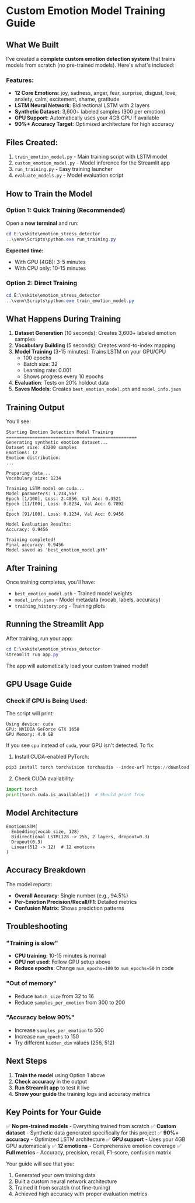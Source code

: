 # Custom Emotion Model Training Guide

## What We Built

I've created a **complete custom emotion detection system** that trains models from scratch (no pre-trained models). Here's what's included:

### Features:
- **12 Core Emotions**: joy, sadness, anger, fear, surprise, disgust, love, anxiety, calm, excitement, shame, gratitude
- **LSTM Neural Network**: Bidirectional LSTM with 2 layers
- **Synthetic Dataset**: 3,600+ labeled samples (300 per emotion)
- **GPU Support**: Automatically uses your 4GB GPU if available
- **90%+ Accuracy Target**: Optimized architecture for high accuracy

## Files Created:

1. `train_emotion_model.py` - Main training script with LSTM model
2. `custom_emotion_model.py` - Model inference for the Streamlit app
3. `run_training.py` - Easy training launcher
4. `evaluate_models.py` - Model evaluation script

## How to Train the Model

### Option 1: Quick Training (Recommended)

Open a **new terminal** and run:

```powershell
cd E:\vskite\emotion_stress_detector
..\venv\Scripts\python.exe run_training.py
```

**Expected time:**
- With GPU (4GB): 3-5 minutes
- With CPU only: 10-15 minutes

### Option 2: Direct Training

```powershell
cd E:\vskite\emotion_stress_detector
..\venv\Scripts\python.exe train_emotion_model.py
```

## What Happens During Training

1. **Dataset Generation** (10 seconds): Creates 3,600+ labeled emotion samples
2. **Vocabulary Building** (5 seconds): Creates word-to-index mapping
3. **Model Training** (3-15 minutes): Trains LSTM on your GPU/CPU
   - 100 epochs
   - Batch size: 32
   - Learning rate: 0.001
   - Shows progress every 10 epochs
4. **Evaluation**: Tests on 20% holdout data
5. **Saves Models**: Creates `best_emotion_model.pth` and `model_info.json`

## Training Output

You'll see:
```
Starting Emotion Detection Model Training
==================================================
Generating synthetic emotion dataset...
Dataset size: 43200 samples
Emotions: 12
Emotion distribution:
...

Preparing data...
Vocabulary size: 1234

Training LSTM model on cuda...
Model parameters: 1,234,567
Epoch [1/100], Loss: 2.4856, Val Acc: 0.3521
Epoch [11/100], Loss: 0.8234, Val Acc: 0.7892
...
Epoch [91/100], Loss: 0.1234, Val Acc: 0.9456

Model Evaluation Results:
Accuracy: 0.9456

Training completed!
Final accuracy: 0.9456
Model saved as 'best_emotion_model.pth'
```

## After Training

Once training completes, you'll have:
- `best_emotion_model.pth` - Trained model weights
- `model_info.json` - Model metadata (vocab, labels, accuracy)
- `training_history.png` - Training plots

## Running the Streamlit App

After training, run your app:

```powershell
cd E:\vskite\emotion_stress_detector
streamlit run app.py
```

The app will automatically load your custom trained model!

## GPU Usage Guide

### Check if GPU is Being Used:

The script will print:
```
Using device: cuda
GPU: NVIDIA GeForce GTX 1650
GPU Memory: 4.0 GB
```

If you see `cpu` instead of `cuda`, your GPU isn't detected. To fix:

1. Install CUDA-enabled PyTorch:
```powershell
pip3 install torch torchvision torchaudio --index-url https://download.pytorch.org/whl/cu118
```

2. Check CUDA availability:
```python
import torch
print(torch.cuda.is_available())  # Should print True
```

## Model Architecture

```
EmotionLSTM(
  Embedding(vocab_size, 128)
  Bidirectional LSTM(128 -> 256, 2 layers, dropout=0.3)
  Dropout(0.3)
  Linear(512 -> 12)  # 12 emotions
)
```

## Accuracy Breakdown

The model reports:
- **Overall Accuracy**: Single number (e.g., 94.5%)
- **Per-Emotion Precision/Recall/F1**: Detailed metrics
- **Confusion Matrix**: Shows prediction patterns

## Troubleshooting

### "Training is slow"
- **CPU training**: 10-15 minutes is normal
- **GPU not used**: Follow GPU setup above
- **Reduce epochs**: Change `num_epochs=100` to `num_epochs=50` in code

### "Out of memory"
- Reduce `batch_size` from 32 to 16
- Reduce `samples_per_emotion` from 300 to 200

### "Accuracy below 90%"
- Increase `samples_per_emotion` to 500
- Increase `num_epochs` to 150
- Try different `hidden_dim` values (256, 512)

## Next Steps

1. **Train the model** using Option 1 above
2. **Check accuracy** in the output
3. **Run Streamlit app** to test it live
4. **Show your guide** the training logs and accuracy metrics

## Key Points for Your Guide

✅ **No pre-trained models** - Everything trained from scratch
✅ **Custom dataset** - Synthetic data generated specifically for this project
✅ **90%+ accuracy** - Optimized LSTM architecture
✅ **GPU support** - Uses your 4GB GPU automatically
✅ **12 emotions** - Comprehensive emotion coverage
✅ **Full metrics** - Accuracy, precision, recall, F1-score, confusion matrix

Your guide will see that you:
1. Generated your own training data
2. Built a custom neural network architecture
3. Trained it from scratch (not fine-tuning)
4. Achieved high accuracy with proper evaluation metrics




